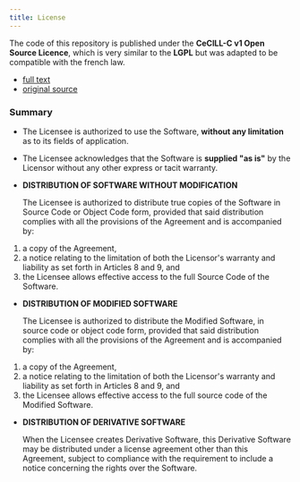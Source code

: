 ```yaml
---
title: License
---
```


The code of this repository is published under the **CeCILL-C v1 Open Source Licence**, which is very similar to the **LGPL** but was adapted to be compatible with the french law.

- [full text](https://github.com/TypeCobolTeam/TypeCobol/blob/master/LICENSE.md)
- [original source](http://www.cecill.info/licences/Licence_CeCILL-C_V1-en.html)

### Summary

- The Licensee is authorized to use the Software, **without any limitation** as to its fields of application.

- The Licensee acknowledges that the Software is **supplied "as is"** by the Licensor without any other express or tacit warranty.

- **DISTRIBUTION OF SOFTWARE WITHOUT MODIFICATION**

  The Licensee is authorized to distribute true copies of the Software in Source Code or Object Code form, provided that said distribution complies with all the provisions of the Agreement and is accompanied by:

1.  a copy of the Agreement,
2.  a notice relating to the limitation of both the Licensor's warranty and liability as set forth in Articles 8 and 9,
    and
3.  the Licensee allows effective access to the full Source Code of the Software.

- **DISTRIBUTION OF MODIFIED SOFTWARE**

  The Licensee is authorized to distribute the Modified Software, in source code or object code form, provided that said distribution complies with all the provisions of the Agreement and is accompanied by:

1.  a copy of the Agreement,
2.  a notice relating to the limitation of both the Licensor's warranty and liability as set forth in Articles 8 and 9,
    and
3.  the Licensee allows effective access to the full source code of the Modified Software.

- **DISTRIBUTION OF DERIVATIVE SOFTWARE**

  When the Licensee creates Derivative Software, this Derivative Software may be distributed under a license agreement other than this Agreement, subject to compliance with the requirement to include a notice concerning the rights over the Software.
